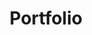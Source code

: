 ---
# Portfolio widget configuration
widget: portfolio
headless: true
weight: 20
title: 'Portfolio'
subtitle: ''

content:
  page_type: project
  filter_default: 0
  filter_button:
    - name: All
      tag: '*'
    - name: Cloud
      tag: Cloud
    - name: Container Orchestration
      tag: CO
    - name: Network Virtualization
      tag: NV
    - name: DevOps & Automation
      tag: CICD

design:
  columns: '1'
  view: card
  flip_alt_rows: false
  background: {}
  spacing: {padding: [0, 0, 0, 0]}

  # Custom options for card view
  view_options:
    theme: custom
    columns: 3
    rows: 3
    show_more: true
    show_more_text: 'Load More'
    show_more_type: js
---